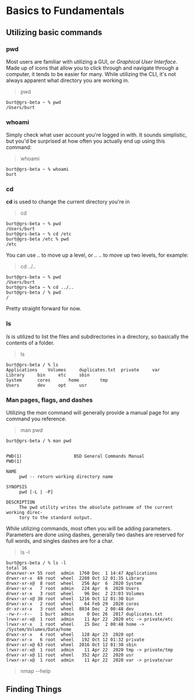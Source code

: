 # Basics to Fundamentals

## Utilizing basic commands

### pwd

Most users are familiar with utilizing a GUI, or _Graphical User Interface_. Made up of icons that allow you to click through and navigate through a computer, it tends to be easier for many. While utilizing the CLI, it's not always apparent what directory you are working in.

> pwd

```OUTPUT
burt@grs-beta ~ % pwd
/Users/burt
```

### whoami

Simply check what user account you're logged in with. It sounds simplistic, but you'd be surprised at how often you actually end up using this command:

> whoami

```OUTPUT
burt@grs-beta ~ % whoami
burt
```

### cd

__cd__ is used to change the current directory you're in

> cd 

```OUPUT
burt@grs-beta ~ % pwd
/Users/burt
burt@grs-beta ~ % cd /etc
burt@grs-beta /etc % pwd
/etc
```

You can use _.._ to move up a level, or _.. .._ to move up two levels, for example:

> cd ../..

```OUTPUT
burt@grs-beta ~ % pwd
/Users/burt
burt@grs-beta ~ % cd ../..
burt@grs-beta / % pwd
/
```

Pretty straight forward for now.

### ls

_ls_ is utilized to list the files and subdirectories in a directory, so basically the contents of a folder.

> ls

```OUTPUT
burt@grs-beta / % ls
Applications	Volumes		duplicates.txt	private		var
Library		bin		etc		sbin
System		cores		home		tmp
Users		dev		opt		usr
```

### Man pages, flags, and dashes

Utilizing the _man_ command will generally provide a manual page for any command you reference.

> man pwd

```OUTPUT
burt@grs-beta / % man pwd


PWD(1)                    BSD General Commands Manual                   PWD(1)

NAME
     pwd -- return working directory name

SYNOPSIS
     pwd [-L | -P]

DESCRIPTION
     The pwd utility writes the absolute pathname of the current working direc-
     tory to the standard output.

```

While utilizing commands, most often you will be adding parameters. Parameters are done using dashes, generally two dashes are reserved for full words, and singles dashes are for a char.

> ls -l

```OUTPUT
burt@grs-beta / % ls -l
total 16
drwxrwxr-x+ 55 root  admin  1760 Dec  1 14:47 Applications
drwxr-xr-x  69 root  wheel  2208 Oct 12 01:35 Library
drwxr-xr-x@  8 root  wheel   256 Apr  6  2020 System
drwxr-xr-x   7 root  admin   224 Apr  6  2020 Users
drwxr-xr-x   3 root  wheel    96 Dec  2 23:03 Volumes
drwxr-xr-x@ 38 root  wheel  1216 Oct 12 01:30 bin
drwxr-xr-x   2 root  wheel    64 Feb 29  2020 cores
dr-xr-xr-x   3 root  wheel  8034 Dec  2 00:48 dev
-rw-r--r--   1 burt  admin     0 Dec 26  2017 duplicates.txt
lrwxr-xr-x@  1 root  admin    11 Apr 22  2020 etc -> private/etc
lrwxr-xr-x   1 root  wheel    25 Dec  2 00:48 home -> /System/Volumes/Data/home
drwxr-xr-x   4 root  wheel   128 Apr 23  2020 opt
drwxr-xr-x   6 root  wheel   192 Oct 12 01:32 private
drwxr-xr-x@ 63 root  wheel  2016 Oct 12 01:30 sbin
lrwxr-xr-x@  1 root  admin    11 Apr 22  2020 tmp -> private/tmp
drwxr-xr-x@ 11 root  wheel   352 Apr 22  2020 usr
lrwxr-xr-x@  1 root  admin    11 Apr 22  2020 var -> private/var
```

> nmap --help

## Finding Things